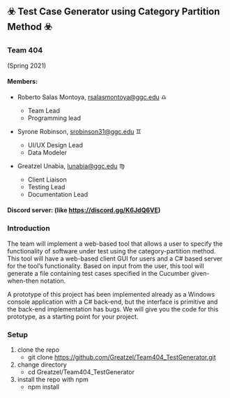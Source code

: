 ## 	:biohazard: Test Case Generator using Category Partition Method 	:biohazard:

### Team 404 
   (Spring 2021)

#### Members:

* Roberto Salas Montoya, rsalasmontoya@ggc.edu :libra:
  * Team Lead
  * Programming lead
  
  
* Syrone Robinson, srobinson31@ggc.edu :gemini:
  * UI/UX Design Lead
  * Data Modeler


* Greatzel Unabia, lunabia@ggc.edu :virgo:
  * Client Liaison
  * Testing Lead
  * Documentation Lead
  
  
#### Discord server: (like https://discord.gg/K6JdQ6VE)

### Introduction
The team will implement a web-based tool that allows a user to specify the functionality of software under test using the category-partition method. This tool will have a web-based client GUI for users and a C# based server for the tool’s functionality. Based on input from the user, this tool will generate a file containing test cases specified in the Cucumber given-when-then notation.

A prototype of this project has been implemented already as a Windows console application with a C# back-end, but the interface is primitive and the back-end implementation has bugs. We will give you the code for this prototype, as a starting point for your project.

### Setup
   1. clone the repo
      * git clone https://github.com/Greatzel/Team404_TestGenerator.git
   2. change directory
       * cd Greatzel/Team404_TestGenerator
   3. install the repo with npm
      * npm install
